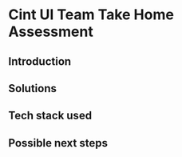 # Cint UI Team Take Home Assessment

## Introduction

## Solutions

## Tech stack used

## Possible next steps
